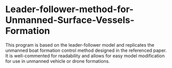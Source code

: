 # Leader-follower-method-for-Unmanned-Surface-Vessels-Formation
This program is based on the leader-follower model and replicates the unmanned boat formation control method designed in the referenced paper. It is well-commented for readability and allows for easy model modification for use in unmanned vehicle or drone formations.
